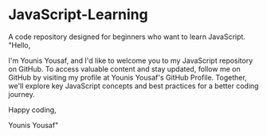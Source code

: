 # JavaScript-Learning
A code repository designed for beginners who want to learn JavaScript.
"Hello,

I'm Younis Yousaf, and I'd like to welcome you to my JavaScript repository on GitHub. To access valuable content and stay updated, follow me on GitHub by visiting my profile at Younis Yousaf's GitHub Profile. Together, we'll explore key JavaScript concepts and best practices for a better coding journey.

Happy coding,

Younis Yousaf"